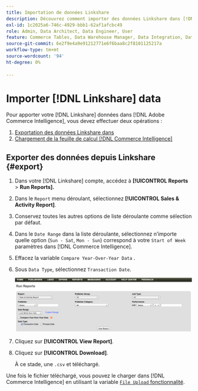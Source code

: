 ```yaml
---
title: Importation de données Linkshare
description: Découvrez comment importer des données Linkshare dans [!DNL Commerce Intelligence].
exl-id: 1c2025a6-746c-4929-bbb1-62af1afcbc49
role: Admin, Data Architect, Data Engineer, User
feature: Commerce Tables, Data Warehouse Manager, Data Integration, Data Import/Export
source-git-commit: 6e2f9e4a9e91212771e6f6baa8c2f8101125217a
workflow-type: tm+mt
source-wordcount: '94'
ht-degree: 0%

---
```


# Importer [!DNL Linkshare] data

Pour apporter votre [!DNL Linkshare] données dans [!DNL Adobe Commerce Intelligence], vous devez effectuer deux opérations :

1. [Exportation des données Linkshare dans ](#export)
1. [Chargement de la feuille de calcul [!DNL Commerce Intelligence]](../connecting-data/using-file-uploader.md)

## Exporter des données depuis Linkshare {#export}

1. Dans votre [!DNL Linkshare] compte, accédez à **[!UICONTROL Reports** > **Run Reports].**

1. Dans le `Report` menu déroulant, sélectionnez **[!UICONTROL Sales & Activity Report]**.

1. Conservez toutes les autres options de liste déroulante comme sélection par défaut.

1. Dans le `Date Range` dans la liste déroulante, sélectionnez n’importe quelle option (`Sun - Sat`, `Mon - Sun`) correspond à votre `Start of Week` paramètres dans [!DNL Commerce Intelligence].

1. Effacez la variable `Compare Year-Over-Year Data` .

1. Sous `Data Type`, sélectionnez `Transaction Date`.

   ![import\_linkshare\_data.png](../../../assets/importing_linkshare_data.png)

1. Cliquez sur **[!UICONTROL View Report]**.

1. Cliquez sur **[!UICONTROL Download]**.

   À ce stade, une `.csv` et téléchargé.

Une fois le fichier téléchargé, vous pouvez le charger dans [!DNL Commerce Intelligence] en utilisant la variable [`File Upload` fonctionnalité](../connecting-data/using-file-uploader.md).
